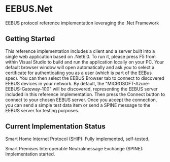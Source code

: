 
# EEBUS.Net

EEBUS protocol reference implementation leveraging the .Net Framework

## Getting Started

This reference implementation includes a client and a server built into a single web application based on .Net6.0. To run it, please press F5 from within Visual Studio to build and run the application locally on your PC. Your default browser window will open automatically and ask you to select a certificate for authenticating you as a user (which is part of the EEBus spec). You can then select the EEBUS Browser tab to connect to discovered EEBUS devices in your network. By default, the "MICROSOFT-Azure-EEBUS-Gateway-100" will be discovered, representing the EEBUS server included in this reference implementation. Then press the Connect button to connect to your chosen EEBUS server. Once you accept the connection, you can send a simple test data item or send a SPINE message to the EEBUS server for testing purposes.


## Current Implementation Status

Smart Home Internet Protocol (SHIP): Fully implemented, self-tested.

Smart Premises Interoperable Neutralmessage Exchange (SPINE): Implementation started.

